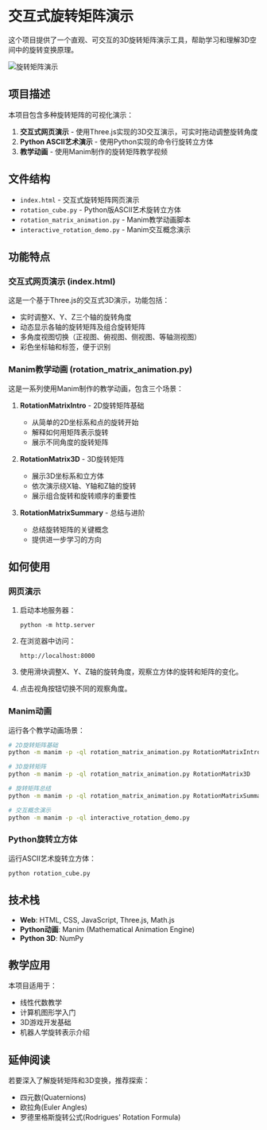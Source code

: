 # 交互式旋转矩阵演示

这个项目提供了一个直观、可交互的3D旋转矩阵演示工具，帮助学习和理解3D空间中的旋转变换原理。

![旋转矩阵演示](./screenshot.png)

## 项目描述

本项目包含多种旋转矩阵的可视化演示：

1. **交互式网页演示** - 使用Three.js实现的3D交互演示，可实时拖动调整旋转角度
2. **Python ASCII艺术演示** - 使用Python实现的命令行旋转立方体
3. **教学动画** - 使用Manim制作的旋转矩阵教学视频

## 文件结构

- `index.html` - 交互式旋转矩阵网页演示
- `rotation_cube.py` - Python版ASCII艺术旋转立方体
- `rotation_matrix_animation.py` - Manim教学动画脚本
- `interactive_rotation_demo.py` - Manim交互概念演示

## 功能特点

### 交互式网页演示 (index.html)

这是一个基于Three.js的交互式3D演示，功能包括：

- 实时调整X、Y、Z三个轴的旋转角度
- 动态显示各轴的旋转矩阵及组合旋转矩阵
- 多角度视图切换（正视图、俯视图、侧视图、等轴测视图）
- 彩色坐标轴和标签，便于识别

### Manim教学动画 (rotation_matrix_animation.py)

这是一系列使用Manim制作的教学动画，包含三个场景：

1. **RotationMatrixIntro** - 2D旋转矩阵基础
   - 从简单的2D坐标系和点的旋转开始
   - 解释如何用矩阵表示旋转
   - 展示不同角度的旋转矩阵
   
2. **RotationMatrix3D** - 3D旋转矩阵
   - 展示3D坐标系和立方体
   - 依次演示绕X轴、Y轴和Z轴的旋转
   - 展示组合旋转和旋转顺序的重要性
   
3. **RotationMatrixSummary** - 总结与进阶
   - 总结旋转矩阵的关键概念
   - 提供进一步学习的方向

## 如何使用

### 网页演示

1. 启动本地服务器：
   ```
   python -m http.server
   ```

2. 在浏览器中访问：
   ```
   http://localhost:8000
   ```

3. 使用滑块调整X、Y、Z轴的旋转角度，观察立方体的旋转和矩阵的变化。

4. 点击视角按钮切换不同的观察角度。

### Manim动画

运行各个教学动画场景：

```bash
# 2D旋转矩阵基础
python -m manim -p -ql rotation_matrix_animation.py RotationMatrixIntro

# 3D旋转矩阵
python -m manim -p -ql rotation_matrix_animation.py RotationMatrix3D

# 旋转矩阵总结
python -m manim -p -ql rotation_matrix_animation.py RotationMatrixSummary

# 交互概念演示
python -m manim -p -ql interactive_rotation_demo.py
```

### Python旋转立方体

运行ASCII艺术旋转立方体：

```bash
python rotation_cube.py
```

## 技术栈

- **Web**: HTML, CSS, JavaScript, Three.js, Math.js
- **Python动画**: Manim (Mathematical Animation Engine)
- **Python 3D**: NumPy

## 教学应用

本项目适用于：

- 线性代数教学
- 计算机图形学入门
- 3D游戏开发基础
- 机器人学旋转表示介绍

## 延伸阅读

若要深入了解旋转矩阵和3D变换，推荐探索：

- 四元数(Quaternions)
- 欧拉角(Euler Angles)
- 罗德里格斯旋转公式(Rodrigues' Rotation Formula)

